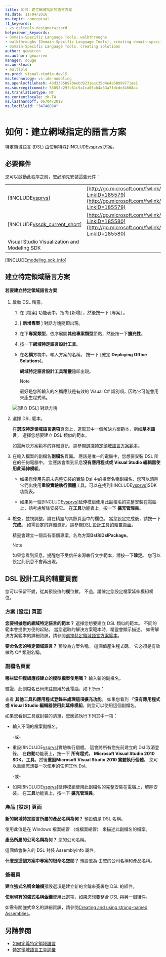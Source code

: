 ```yaml
---
title: 如何：建立網域指定的語言方案
ms.date: 11/04/2016
ms.topic: conceptual
f1_keywords:
- vs.dsltools.designerwizard
helpviewer_keywords:
- Domain-Specific Language Tools, walkthroughs
- walkthroughs [Domain-Specific Language Tools], creating domain-specific language
- Domain-Specific Language Tools, creating solutions
author: gewarren
ms.author: gewarren
manager: douge
ms.workload:
- multiple
ms.prod: visual-studio-dev15
ms.technology: vs-ide-modeling
ms.openlocfilehash: 49d33858970eebd9231eac35d4e4e58999771ae1
ms.sourcegitcommit: 58052c29fc61c9a1ca55a64a63a7fdcde34668a4
ms.translationtype: MT
ms.contentlocale: zh-TW
ms.lasthandoff: 06/04/2018
ms.locfileid: "34748894"
---
```

# <a name="how-to-create-a-domain-specific-language-solution"></a>如何：建立網域指定的語言方案
特定領域語言 (DSL) 由使用特殊[!INCLUDE[vsprvs](../code-quality/includes/vsprvs_md.md)]方案。

## <a name="prerequisites"></a>必要條件
 您可以啟動此程序之前，您必須先安裝這些元件：

|||
|-|-|
|[!INCLUDE[vsprvs](../code-quality/includes/vsprvs_md.md)]|[http://go.microsoft.com/fwlink/?LinkID=185579](http://go.microsoft.com/fwlink/?LinkID=185579)|
|[!INCLUDE[vssdk_current_short](../modeling/includes/vssdk_current_short_md.md)]|[http://go.microsoft.com/fwlink/?LinkID=185580](http://go.microsoft.com/fwlink/?LinkID=185580)|
|Visual Studio Visualization and Modeling SDK||


[!INCLUDE[modeling_sdk_info](includes/modeling_sdk_info.md)]


## <a name="creating-a-domain-specific-language-solution"></a>建立特定領域語言方案

#### <a name="to-create-a-domain-specific-language-solution"></a>若要建立特定領域語言方案

1.  啟動 DSL 精靈。

    1.  在 [檔案]  功能表中，指向 [新增] ，然後按一下 [專案] 。

    2.  [ **新增專案** ] 對話方塊隨即出現。

    3.  在下**專案類型**，依序展開**其他專案類型**節點，然後按一下**擴充性**。

    4.  按一下**網域特定語言設計工具**。

    5.  在**名稱**方塊中，輸入方案的名稱。 按一下 [確定 **Deploying Office Solutions**]。

         **網域特定語言設計工具精靈**隨即出現。

        > [!NOTE]
        >  最好是您所輸入的名稱應該是有效的 Visual C# 識別項，因為它可能會用來產生程式碼。

     ![[建立 DSL] 對話方塊](../modeling/media/create_dsldialog.png)

2.  選擇 DSL 範本。

     在**選取特定領域語言選項**頁面上，選取其中一個解決方案範本，例如**基本語言**。 選擇您想要建立 DSL 類似的範本。

     如需解決方案範本的詳細資訊，請參閱[選擇特定領域語言方案範本](../modeling/choosing-a-domain-specific-language-solution-template.md)。

3.  在輸入檔案的副檔名**副檔名**頁面。 應該是唯一的電腦中，您想要安裝 DSL 所在的任何電腦中。 您應該會看到訊息**沒有應用程式或 Visual Studio 編輯器使用此延伸模組**。

    -   如果您使用先前未完整安裝的實驗 Dsl 中的檔案名稱副檔名，您可以清除它們出使用**重設實驗執行個體**工具，可以在找到[!INCLUDE[vsprvs](../code-quality/includes/vsprvs_md.md)]SDK 功能表。

    -   如果另一個[!INCLUDE[vsprvs](../code-quality/includes/vsprvs_md.md)]延伸模組使用此副檔名的完整安裝在電腦上，請考慮解除安裝它。 在**工具**功能表上，按一下 **擴充管理員**。

4.  檢查，並視調整，請在精靈的其餘頁面中的欄位。 當您設定完成後，請按一下**完成**。 如需設定的詳細資訊，請參閱[DSL 設計工具的精靈頁面](#settings)。

     精靈會建立一個具有兩個專案，名為方案**Dsl**和**DslPackage**。

    > [!NOTE]
    >  如果您看到訊息，提醒您不受信任來源執行文字範本，請按一下**確定**。 您可以設定此訊息不會再出現。

##  <a name="settings"></a> DSL 設計工具的精靈頁面
 您可以保留不變，從其預設值的欄位數。 不過，請確定您設定檔案延伸模組欄位。

### <a name="solution-settings-page"></a>方案 [設定] 頁面
 **您要根據您的網域特定語言的範本？**
選擇您想要建立 DSL 類似的範本。 不同的範本會提供方便的起點。 當您選取的解決方案範本時，精靈會顯示描述。 如需解決方案範本的詳細資訊，請參閱[選擇特定領域語言方案範本](../modeling/choosing-a-domain-specific-language-solution-template.md)。

 **要命名您的特定領域語言？**
預設為方案名稱。 這個值產生程式碼。 它必須是有效做為 C# 類別名稱。

### <a name="file-extension-page"></a>副檔名頁面
 **哪些延伸模組應該建立的模型檔案使用嗎？**
輸入新的副檔名。

 驗證，此副檔名已尚未註冊用於此電腦，如下所示：

 查看 **其他工具和應用程式登錄來處理這項擴充功能**。 如果您看到 「**沒有應用程式或 Visual Studio 編輯器使用此延伸模組**，則您可以使用這個副檔名。

 如果您看到工具或封裝的清單，您應該執行下列其中一項：

-   輸入不同的檔案副檔名。

     \-或-

-   重設[!INCLUDE[vsprvs](../code-quality/includes/vsprvs_md.md)]實驗執行個體。 這會將所有您先前建立的 Dsl 取消登錄。 在**啟動**功能表上，按一下 **所有程式**， **Microsoft Visual Studio 2010 SDK**，**工具**，然後**重設Microsoft Visual Studio 2010 實驗執行個體**。 您可以重建您想要一次使用的任何其他 Dsl。

     \-或-

-   如果[!INCLUDE[vsprvs](../code-quality/includes/vsprvs_md.md)]延伸模組使用此副檔名的完整安裝在電腦上，解除安裝。 在**工具**功能表上，按一下 **擴充管理員**。

### <a name="product-settings-page"></a>產品 [設定] 頁面
 **新的網域特定語言所屬的產品名稱為何？**
預設值是 DSL 名稱。

 使用此值是在 Windows 檔案總管 （或檔案總管） 來描述此副檔名的檔案。

 **產品所屬的公司名稱為何？**
您的公司名稱。

 這個值會併入的 DSL 封裝 AssemblyInfo 屬性。

 **什麼是這個方案中專案的根命名空間？**
預設值為 由您的公司名稱和產品名稱。

### <a name="signing-page"></a>簽署頁
 **建立強式名稱金鑰檔**預設選項是建立新的金鑰來簽署您 DSL 的組件。

 **使用現有的強式名稱金鑰**使用此選項，如果您想要整合 DSL 與另一個組件。

 如需有關強式命名的詳細資訊，請參閱[Creating and using strong-named Assemblies](http://go.microsoft.com/fwlink/?LinkId=186073)。

## <a name="see-also"></a>另請參閱

- [如何定義特定領域語言](../modeling/how-to-define-a-domain-specific-language.md)
- [特定領域語言工具詞彙](http://msdn.microsoft.com/ca5e84cb-a315-465c-be24-76aa3df276aa)
